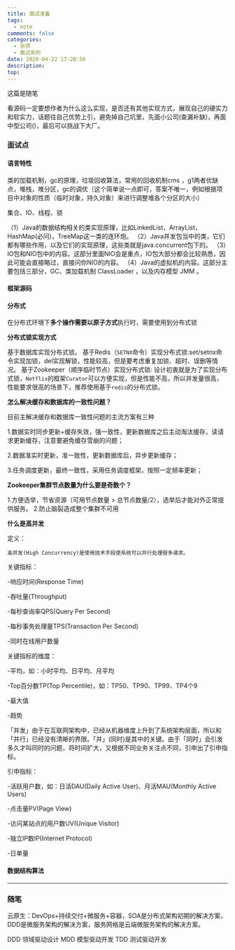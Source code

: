 ```yaml
---
title: 面试准备
tags:
  - note
comments: false
categories:
  - 杂项
  - 面试系列
date: 2020-04-22 17:20:56
description:
top:
---
```


这篇是随笔

看源码一定要想作者为什么这么实现，是否还有其他实现方式，展现自己的硬实力和软实力，话题往自己优势上引，避免掉自己坑里，先面小公司(查漏补缺)，再面中型公司()，最后可以挑战下大厂。

### 面试点

####  语言特性

类的加载机制，gc的原理，垃圾回收算法，常用的回收机制cms ，g1两者优缺点，堆栈，堆分区，gc的调优（这个简单说一点即可，答案不唯一，例如根据项目中对象的性质（临时对象，持久对象）来进行调整堆各个分区的大小）

集合、IO、线程、锁

（1）Java的数据结构相关的类实现原理，比如LinkedList，ArrayList，HashMap(必问)，TreeMap这一类的连环炮。
（2）Java并发包当中的类，它们都有哪些作用，以及它们的实现原理，这些类就是java.concurrent包下的。
（3）IO包和NIO包中的内容。这部分里面NIO会是重点，IO包大部分都会比较熟悉，因此可能会直接略过，直接问你NIO的内容。
（4）Java的虚拟机的内容。这部分主要包括三部分，GC、类加载机制 ClassLoader ，以及内存模型 JMM 。

#### 框架源码

#### 分布式

在分布式环境下**多个操作需要以原子方式**执行时，需要使用到分布式锁

**分布式锁实现方式**

基于数据库实现分布式锁。
基于Redis（`SETNX`命令）实现分布式锁:set/setnx命令实现加锁，del实现解锁，性能较高，但是要考虑重复加锁、超时、误删等情况。
基于Zookeeper（顺序临时节点）实现分布式锁: 设计初衷就是为了实现分布式锁，`Netflix`的框架`Curator`可以方便实现，但是性能不高，所以并发量很高，性能要求很高的场景下，推荐使用基于`redis`的分布式锁。

**怎么解决缓存和数据库的一致性问题？**

目前主解决缓存和数据库一致性问题的主流方案有三种

1.数据实时同步更新+缓存失效，强一致性，更新数据库之后主动淘汰缓存，读请求更新缓存，注意要避免缓存雪崩的问题；

2.数据准实时更新，准一致性，更新数据库后，异步更新缓存；

3.任务调度更新，最终一致性，采用任务调度框架，按照一定频率更新；

**Zookeeper集群节点数量为什么要是奇数个？**

1.方便选举，节省资源（可用节点数量 > 总节点数量/2），选举后才能对外正常提供服务。
2.防止脑裂造成整个集群不可用

**什么是高并发**

定义：

    高并发(High Concurrency)是使用技术手段使系统可以并行处理很多请求。

关键指标：

-响应时间(Response Time)

-吞吐量(Throughput)

-每秒查询率QPS(Query Per Second)

-每秒事务处理量TPS(Transaction Per Second)

-同时在线用户数量

 
关键指标的维度：

-平均，如：小时平均、日平均、月平均

-Top百分数TP(Top Percentile)，如：TP50、TP90、TP99、TP4个9

-最大值

-趋势

「并发」由于在互联网架构中，已经从机器维度上升到了系统架构层面，所以和「并行」已经没有清晰的界限。「并」(同时)是其中的关键。由于「同时」会引发多久才叫同时的问题，将时间扩大，又根据不同业务关注点不同，引申出了引申指标。

引申指标：

-活跃用户数，如：日活DAU(Daily Active User)、月活MAU(Monthly Active Users)

-点击量PV(Page View)

-访问某站点的用户数UV(Unique Visitor)

-独立IP数IP(Internet Protocol)

-日单量

#### 数据结构算法

---

### 随笔

云原生：DevOps+持续交付+微服务+容器，SOA是分布式架构初期的解决方案，DDD是微服务架构的解决方案，服务网格是云端微服务架构的解决方案。

DDD 领域驱动设计
MDD 模型驱动开发
TDD 测试驱动开发


